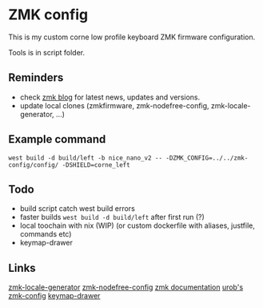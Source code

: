 # ZMK config

This is my custom corne low profile keyboard ZMK firmware configuration.

Tools is in script folder.

## Reminders 

- check [zmk blog](https://zmk.dev/blog) for latest news, updates and versions.
- update local clones (zmkfirmware, zmk-nodefree-config, zmk-locale-generator, ...)

## Example command

`west build -d build/left -b nice_nano_v2 -- -DZMK_CONFIG=../../zmk-config/config/ -DSHIELD=corne_left`

## Todo

- build script catch west build errors
- faster builds `west build -d build/left` after first run (?)
- local toochain with nix (WIP) (or custom dockerfile with aliases, justfile, commands etc)
- keymap-drawer

## Links

[zmk-locale-generator](https://zmk.dev/blog/2024/01/05/zmk-tools#zmk-locale-generator)
[zmk-nodefree-config](https://github.com/urob/zmk-nodefree-config)
[zmk documentation](https://zmk.dev/docs)
[urob's zmk-config](https://github.com/urob/zmk-config)
[keymap-drawer](https://github.com/caksoylar/keymap-drawer)
